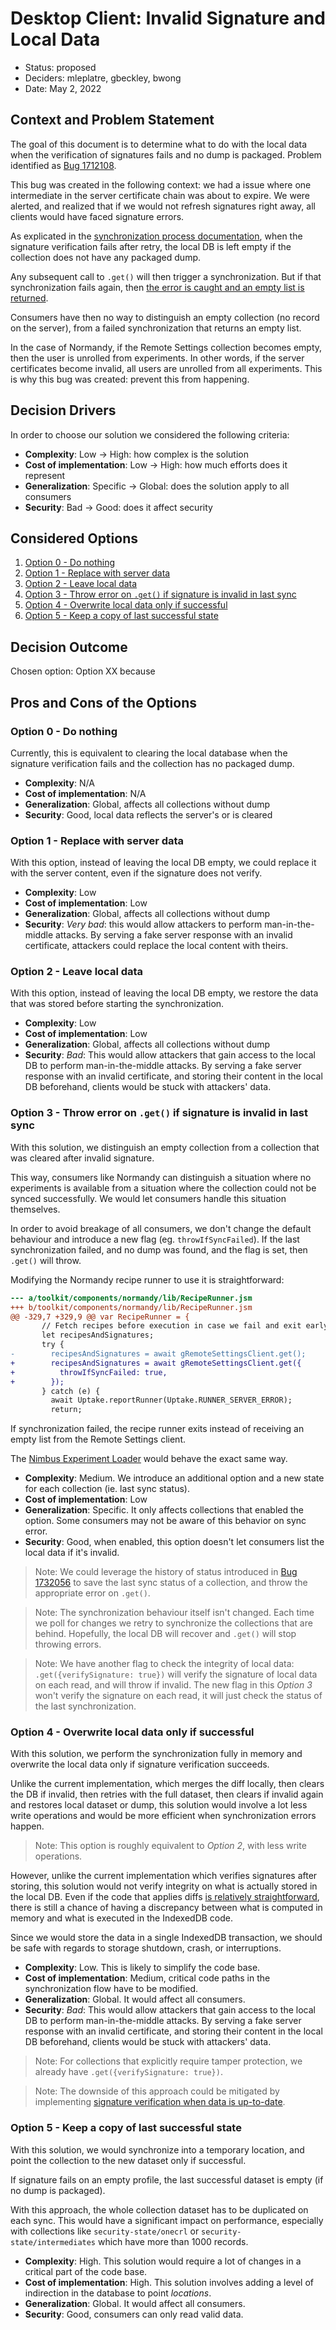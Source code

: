# Desktop Client: Invalid Signature and Local Data

* Status: proposed
* Deciders: mleplatre, gbeckley, bwong
* Date: May 2, 2022

## Context and Problem Statement

The goal of this document is to determine what to do with the local data when the verification of signatures fails and no dump is packaged. Problem identified as [Bug 1712108](https://bugzilla.mozilla.org/show_bug.cgi?id=1712108).

This bug was created in the following context: we had a issue where one intermediate in the server certificate chain was about to expire. We were alerted, and realized that if we would not refresh signatures right away, all clients would have faced signature errors.

As explicated in the [synchronization process documentation](https://firefox-source-docs.mozilla.org/services/settings/#synchronization-process), when the signature verification fails after retry, the local DB is left empty if the collection does not have any packaged dump.

Any subsequent call to `.get()` will then trigger a synchronization. But if that synchronization fails again, then [the error is caught and an empty list is returned](https://searchfox.org/mozilla-central/rev/a730b83206183bf097820c5780eef0d5e4103b9d/services/settings/RemoteSettingsClient.jsm#451-454).

Consumers have then no way to distinguish an empty collection (no record on the server), from a failed synchronization that returns an empty list.

In the case of Normandy, if the Remote Settings collection becomes empty, then the user is unrolled from experiments. In other words, if the server certificates become invalid, all users are unrolled from all experiments. This is why this bug was created: prevent this from happening.

## Decision Drivers

In order to choose our solution we considered the following criteria:

- **Complexity**: Low → High: how complex is the solution
- **Cost of implementation**: Low → High: how much efforts does it represent
- **Generalization**: Specific → Global: does the solution apply to all consumers
- **Security**: Bad → Good: does it affect security

## Considered Options

1. [Option 0 - Do nothing](#option-0---do-nothing)
1. [Option 1 - Replace with server data](#option-1---replace-with-server-data)
1. [Option 2 - Leave local data](#option-2---leave-local-data)
1. [Option 3 - Throw error on `.get()` if signature is invalid in last sync](#option-3---throw-error-on-get-if-signature-is-invalid-in-last-sync)
1. [Option 4 - Overwrite local data only if successful](#option-4---overwrite-local-data-only-if-successful)
1. [Option 5 - Keep a copy of last successful state](#option-5---keep-a-copy-of-last-successful-state)

## Decision Outcome

Chosen option: Option XX because

## Pros and Cons of the Options

### Option 0 - Do nothing

Currently, this is equivalent to clearing the local database when the signature verification fails and the collection has no packaged dump.

- **Complexity**: N/A
- **Cost of implementation**: N/A
- **Generalization**: Global, affects all collections without dump
- **Security**: Good, local data reflects the server's or is cleared


### Option 1 - Replace with server data

With this option, instead of leaving the local DB empty, we could replace it with the server content, even if the signature does not verify.

- **Complexity**: Low
- **Cost of implementation**: Low
- **Generalization**: Global, affects all collections without dump
- **Security**: *Very bad*: this would allow attackers to perform man-in-the-middle attacks. By serving a fake server response with an invalid certificate, attackers could replace the local content with theirs.


### Option 2 - Leave local data

With this option, instead of leaving the local DB empty, we restore the data that was stored before starting the synchronization.

- **Complexity**: Low
- **Cost of implementation**: Low
- **Generalization**: Global, affects all collections without dump
- **Security**: *Bad*: This would allow attackers that gain access to the local DB to perform man-in-the-middle attacks. By serving a fake server response with an invalid certificate, and storing their content in the local DB beforehand, clients would be stuck with attackers' data.


### Option 3 - Throw error on `.get()` if signature is invalid in last sync

With this solution, we distinguish an empty collection from a collection that was cleared after invalid signature.

This way, consumers like Normandy can distinguish a situation where no experiments is available from a situation where the collection could not be synced successfully. We would let consumers handle this situation themselves.

In order to avoid breakage of all consumers, we don't change the default behaviour and introduce a new flag (eg. `throwIfSyncFailed`). If the last synchronization failed, and no dump was found, and the flag is set, then `.get()` will throw.

Modifying the Normandy recipe runner to use it is straightforward:

```diff
--- a/toolkit/components/normandy/lib/RecipeRunner.jsm
+++ b/toolkit/components/normandy/lib/RecipeRunner.jsm
@@ -329,7 +329,9 @@ var RecipeRunner = {
       // Fetch recipes before execution in case we fail and exit early.
       let recipesAndSignatures;
       try {
-        recipesAndSignatures = await gRemoteSettingsClient.get();
+        recipesAndSignatures = await gRemoteSettingsClient.get({
+          throwIfSyncFailed: true,
+        });
       } catch (e) {
         await Uptake.reportRunner(Uptake.RUNNER_SERVER_ERROR);
         return;
```

If synchronization failed, the recipe runner exits instead of receiving an empty list from the Remote Settings client.

The [Nimbus Experiment Loader](https://searchfox.org/mozilla-central/rev/408eac3ccaea2d35b00706925d4d944803e19aba/toolkit/components/nimbus/lib/RemoteSettingsExperimentLoader.jsm#205-212) would behave the exact same way.

- **Complexity**: Medium. We introduce an additional option and a new state for each collection (ie. last sync status).
- **Cost of implementation**: Low
- **Generalization**: Specific. It only affects collections that enabled the option. Some consumers may not be aware of this behavior on sync error.
- **Security**: Good, when enabled, this option doesn't let consumers list the local data if it's invalid.

> Note: We could leverage the history of status introduced in [Bug 1732056](https://bugzilla.mozilla.org/show_bug.cgi?id=1732056) to save the last sync status of a collection, and throw the appropriate error on `.get()`.

> Note: The synchronization behaviour itself isn't changed. Each time we poll for changes we retry to synchronize the collections that are behind. Hopefully, the local DB will recover and `.get()` will stop throwing errors.

> Note: We have another flag to check the integrity of local data: `.get({verifySignature: true})` will verify the signature of local data on each read, and will throw if invalid. The new flag in this *Option 3* won't verify the signature on each read, it will just check the status of the last synchronization.


### Option 4 - Overwrite local data only if successful

With this solution, we perform the synchronization fully in memory and overwrite the local data only if signature verification succeeds.

Unlike the current implementation, which merges the diff locally, then clears the DB if invalid, then retries with the full dataset, then clears if invalid again and restores local dataset or dump, this solution would involve a lot less write operations and would be more efficient when synchronization errors happen.

> Note: This option is roughly equivalent to *Option 2*, with less write operations.

However, unlike the current implementation which verifies signatures after storing, this solution would not verify integrity on what is actually stored in the local DB. Even if the code that applies diffs [is relatively straightforward](https://searchfox.org/mozilla-central/rev/ea1234192518e01694a88eac8ff090e4cadf5ca4/services/settings/Database.jsm#129-154), there is still a chance of having a discrepancy between what is computed in memory and what is executed in the IndexedDB code.

Since we would store the data in a single IndexedDB transaction, we should be safe with regards to storage shutdown, crash, or interruptions.

- **Complexity**: Low. This is likely to simplify the code base.
- **Cost of implementation**: Medium, critical code paths in the synchronization flow have to be modified.
- **Generalization**: Global. It would affect all consumers.
- **Security**: *Bad*: This would allow attackers that gain access to the local DB to perform man-in-the-middle attacks. By serving a fake server response with an invalid certificate, and storing their content in the local DB beforehand, clients would be stuck with attackers' data.

> Note: For collections that explicitly require tamper protection, we already have `.get({verifySignature: true})`.

> Note: The downside of this approach could be mitigated by implementing [signature verification when data is up-to-date](https://bugzilla.mozilla.org/show_bug.cgi?id=1640126).


### Option 5 - Keep a copy of last successful state

With this solution, we would synchronize into a temporary location, and point the collection to the new dataset only if successful.

If signature fails on an empty profile, the last successful dataset is empty (if no dump is packaged).

With this approach, the whole collection dataset has to be duplicated on each sync. This would have a significant impact on performance, especially with collections like `security-state/onecrl` or `security-state/intermediates` which have more than 1000 records.

- **Complexity**: High. This solution would require a lot of changes in a critical part of the code base.
- **Cost of implementation**: High. This solution involves adding a level of indirection in the database to point *locations*.
- **Generalization**: Global. It would affect all consumers.
- **Security**: Good, consumers can only read valid data.

